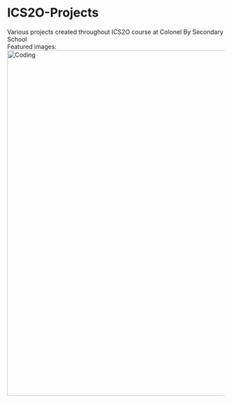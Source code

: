 # ICS2O-Projects
Various projects created throughout ICS2O course at Colonel By Secondary School
<br>
Featured images:
<img alt="Coding" width="800" src="https://i.ibb.co/xhwTzWd/Magic-8-ball.png">
